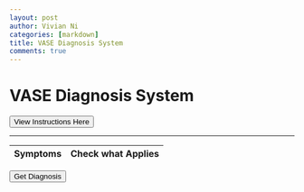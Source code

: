 ```yaml
---
layout: post
author: Vivian Ni
categories: [markdown]
title: VASE Diagnosis System
comments: true
---
```


<html lang="eng">
<head>
    <meta charset ="UTF-8">
    <meta name="viewport" content="width=device-width, initial-scale=1.0">
</head>
<body id="button">
    <div>
        <div class="vertical-center">
         <h1>VASE Diagnosis System</h1>
        </div>
        <div class="vertical-center">
            <BUTTON class="instructbtn" ONCLICK="ShowAndHide()">View Instructions Here</BUTTON>
            <div ID="Instructions" STYLE="display:none">Welcome to our VASE Diagnosis System. This system will help provide you with a diagnosis. All you need to do is select the symptoms you might have with the checkboxes below. Then click the 'Get Diagnosis' button at the bottom, and you'll receive a report on the condition you might have, steps to take in the future, as well as an option to get the report sent to your email.</div>
        </div>
        <hr>
            <table class="table-latitude">
                <thead>
                    <tr>
                        <th>Symptoms</th>
                        <th>Check what Applies</th>
                    </tr>
                    </thead>
                    <tbody id="result">
                    </tbody>
            </table>
    </div>
    <div class="vertical-center">
        <BUTTON class="instructbtn">Get Diagnosis</BUTTON>
    </div>
</body>
</html>

 <script> 
    const resultContainer = document.getElementById("result");
        
        const url = "https://vase.nighthawkcodescrums.gq/api/diagnosis/symptoms";

        const options = {
            method: 'GET', // *GET, POST, PUT, DELETE, etc.
            mode: 'cors', // no-cors, *cors, same-origin
            cache: 'default', // *default, no-cache, reload, force-cache, only-if-cached
            credentials: 'omit', // include, *same-origin, omit
            headers: {
                'Content-Type': 'application/json'
                // 'Content-Type': 'application/x-www-form-urlencoded',
            },
        };
        // prepare fetch PUT options, clones with JS Spread Operator (...)
        const put_options = {...options, method: 'PUT'}; // clones and replaces method

        // fetch the API
        fetch(url, options)
            // response is a RESTful "promise" on any successful fetch
            .then(response => {
                // check for response errors
                if (response.status !== 200) {
                    error('GET API response failure: ' + response.status);
                    return;
                }
                // valid response will have JSON data
                response.json().then(data => {
                    console.log(data);

                        for (const symptom of data){
                            console.log(symptom);
                        
                            const tr = document.createElement("tr");
                        
                            const symptom_ele = document.createElement("td");
                            symptom_ele.innerHTML = symptom.toString();

                            const status = document.createElement("td");
                            var x = document.createElement("INPUT");
                            x.setAttribute("type", "checkbox");
                            x.setAttribute("id", symptom.toString());
                            x.setAttribute("class", "cell-center");

                            var symList = document.getElementById('symList');
                            var text = '<span> You have selected : </span>';
                            var listArray = [];

                            x.addEventListener('click', (event) => {
                                if (event.currentTarget.checked == true) {
                                    listArray.push(event.currentTarget.id);
                                    symList.innerHTML = text + listArray.join(', ');
                                    console.log(event.currentTarget.id);
                                } else {
                                    console.log('you unchecked this box')
                                }
                            })

                            status.appendChild(x);

                        // this builds ALL td's (cells) into tr element
                            tr.appendChild(symptom_ele);
                            tr.appendChild(status);
                            resultContainer.appendChild(tr);
                        }
            
                    })
                })
    
    function ShowAndHide() {
        var instruct = document.getElementById('Instructions');
        if (instruct.style.display == 'none') {
            instruct.style.display = 'block';
        } else {
            instruct.style.display = 'none';
        }
    }
 </script>
